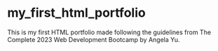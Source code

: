 # my_first_html_portfolio
This is my first HTML portfolio made following the guidelines from The Complete 2023 Web Development Bootcamp by Angela Yu. 
